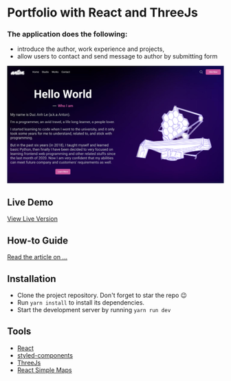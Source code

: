 # Portfolio with React and ThreeJs

### The application does the following:

-   introduce the author, work experience and projects,
-   allow users to contact and send message to author by submitting form

<img width="1264" alt="Portfolio homepage" src="./public/img/projects/portfolio.png">

## Live Demo

[View Live Version](https://portfolio-ducanh4531.vercel.app/)

<!-- [View Live Version](https://ducanhle.codes/) -->

## How-to Guide

[Read the article on ...](link)

## Installation

-   Clone the project repository. Don't forget to star the repo 😉
-   Run `yarn install` to install its dependencies.
-   Start the development server by running `yarn run dev`

## Tools

-   [React](https://react.dev/)
-   [styled-components](https://styled-components.com/)
-   [ThreeJs](https://threejs.org/)
-   [React Simple Maps](https://www.react-simple-maps.io/)
